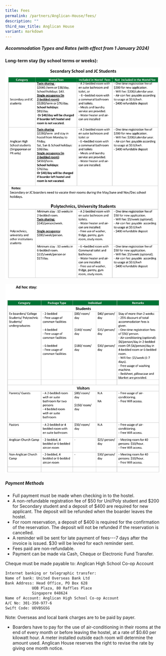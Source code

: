 ```yaml
---
title: Fees
permalink: /partners/Anglican-House/fees/
description: ""
third_nav_title: Anglican House
variant: markdown
---
```

##### Accommodation Types and Rates (with effect from 1 January 2024) 
  
**Long-term stay (by school terms or weeks):**

![](/images/Partners/Anglican%20House/2024_AnglicanHouse_Fee_1.jpg)

![](/images/Partners/Anglican%20House/2024_AnglicanHouse_Fee_2.jpg)



##### Payment Methods

* Full payment must be made when checking in to the hostel.<br>
* A non-refundable registration fee of $50 for Uni/Poly student and $200 for Secondary student and a deposit of $400 are required for new applicant. The deposit will be refunded when the boarder leaves the hostel.<br>
* For room reservation, a deposit of $400 is required for the confirmation of the reservation. The deposit will not be refunded if the reservation is cancelled.<br>
* A reminder will be sent for late payment of fees---7 days after the invoice is issued. $30 will be levied for each reminder sent.<br>
* Fees paid are non-refundable.<br>
* Payment can be made via Cash, Cheque or Electronic Fund Transfer.<br>

Cheque must be made payable to: Anglican High School Co-op Account<br>

	Internet banking or telegraphic transfer:
	Name of bank: United Overseas Bank Ltd
	Bank Address: Head Office, PO Box 628
				UOB Plaza, 80 Raffles Place
				Singapore 048624
	Name of Account: Anglican High School Co-op Account
	A/C No: 301-350-977-6
	Swift Code: UOVBSGSG
 Note: Overseas and local bank charges are to be paid by payer.

* Boarders have to pay for the use of air-conditioning in their rooms at the end of every month or before leaving the hostel, at a rate of $0.60 per kilowatt hour. A meter installed outside each room will determine the amount used. Anglican House reserves the right to revise the rate by giving one month notice.<br>